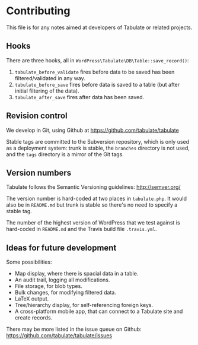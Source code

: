 # Contributing

This file is for any notes aimed at developers of Tabulate or related projects.

## Hooks

There are three hooks, all in `WordPress\Tabulate\DB\Table::save_record()`:

1. `tabulate_before_validate` fires before data to be saved has been filtered/validated in any way.
2. `tabulate_before_save` fires before data is saved to a table (but after initial filtering of the data).
3. `tabulate_after_save` fires after data has been saved.

## Revision control

We develop in Git, using Github at https://github.com/tabulate/tabulate

Stable tags are committed to the Subversion repository, which is only used as a
deployment system: trunk is stable, the `branches` directory is not used, and
the `tags` directory is a mirror of the Git tags.

## Version numbers

Tabulate follows the Semantic Versioning guidelines: http://semver.org/

The version number is hard-coded at two places in `tabulate.php`. It would also
be in `README.md` but trunk is stable so there's no need to specify a stable
tag.

The number of the highest version of WordPress that we test against is
hard-coded in `README.md` and the Travis build file `.travis.yml`.

## Ideas for future development

Some possibilities:

* Map display, where there is spacial data in a table.
* An audit trail, logging all modifications.
* File storage, for blob types.
* Bulk changes, for modifying filtered data.
* LaTeX output.
* Tree/hierarchy display, for self-referencing foreign keys.
* A cross-platform mobile app, that can connect to a Tabulate site and create
  records.

There may be more listed in the issue queue on Github:
https://github.com/tabulate/tabulate/issues

